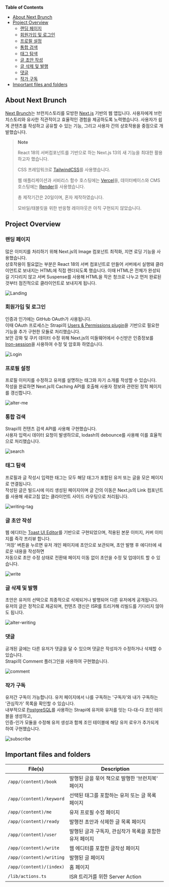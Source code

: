 **Table of Contents**

- [About Next Brunch](#about-next-brunch)
- [Project Overview](#project-overview)
  - [랜딩 페이지](#랜딩-페이지)
  - [회원가입 및 로그인](#회원가입-및-로그인)
  - [프로필 설정](#프로필-설정)
  - [통합 검색](#통합-검색)
  - [태그 탐색](#태그-탐색)
  - [글 초안 작성](#글-초안-작성)
  - [글 삭제 및 발행](#글-삭제-및-발행)
  - [댓글](#댓글)
  - [작가 구독](#작가-구독)
- [Important files and folders](#important-files-and-folders)

## About Next Brunch

[Next Brunch](https://gonext-sam.vercel.app/)는 브런치스토리를 모방한 [Next.js](https://nextjs.org/) 기반의 웹 앱입니다. 사용자에게 브런치스토리와 유사한 직관적이고 효율적인 경험을 제공하도록 노력했습니다. 사용자가 쉽게 콘텐츠를 작성하고 공유할 수 있는 기능, 그리고 사용자 간의 상호작용을 중점으로 개발했습니다.

> **Note**
>
> React 18의 서버컴포넌트를 기반으로 하는 Next.js 13의 새 기능을 최대한 활용하고자 했습니다.
>
> CSS 프레임워크로 [TailwindCSS](https://tailwindcss.com/)를 사용했습니다.
>
> 웹 애플리케이션과 서비리스 함수 호스팅에는 [Vercel](https://vercel.com/)을, 데이터베이스와 CMS 호스팅에는 [Render](https://render.com/)를 사용했습니다.
>
> 총 제작기간은 20일이며, 혼자 제작하였습니다.
>
> 모바일/태블릿을 위한 반응형 레이아웃은 아직 구현되지 않았습니다.

## Project Overview

### 랜딩 페이지

많은 이미지를 처리하기 위해 Next.js의 Image 컴포넌트 최적화, 지연 로딩 기능을 사용했습니다. <br>
상호작용이 필요없는 부분은 React 18의 서버 컴포넌트로 만들어 서버에서 실행돼 클라이언트로 보내지는 HTML에 직접 렌더되도록 했습니다. 이때 HTML은 전체가 완성되길 기다리지 않고 서버 Suspense를 사용해 HTML을 작은 청크로 나누고 먼저 완료된 것부터 점진적으로 클라이언트로 보내지게 됩니다.

![Landing](/public/readme/landing.gif)

### 회원가입 및 로그인

인증과 인가에는 GitHub OAuth가 사용됩니다. <br>
이때 OAuth 프로세스는 Strapi의 [Users & Permissions plugin](https://docs.strapi.io/dev-docs/plugins/users-permissions)을 기반으로 필요한 기능을 추가 구현한 모듈로 처리했습니다. <br>
보안 강화 및 쿠키 데이터 수정 위해 Next.js의 미들웨어에서 수신받은 인증정보를 [Iron-session](https://github.com/vvo/iron-session)을 사용하여 수정 및 암호화 하였습니다.

![Login](/public/readme/login.gif)

### 프로필 설정

프로필 이미지를 수정하고 유저를 설명하는 태그와 자기 소개를 작성할 수 있습니다. <br>
작성을 완료하면 Next.js의 Caching API를 호출해 사용자 정보와 관련된 정적 페이지를 갱신합니다.

![alter-me](/public/readme/alter-me.gif)

### 통합 검색

Strapi의 컨텐츠 검색 API를 사용해 구현했습니다. <br>
사용자 입력시 데이터 요청이 발생하므로, lodash의 debounce를 사용해 이를 효율적으로 처리했습니다.

![search](/public/readme/search.gif)

### 태그 탐색

프로필과 글 작성시 입력한 태그는 모두 해당 태그가 포함된 유저 또는 글을 모은 페이지로 연결됩니다. <br>
작성된 글은 빌드시에 미리 생성된 페이지이며 글 간의 이동은 Next.js의 Link 컴포넌트를 사용해 새로고침 없는 클라이언트 사이드 라우팅으로 처리됩니다.

![writing-tag](/public/readme/writing-tag.gif)

### 글 초안 작성

웹 에디터는 [Toast UI Editor](https://ui.toast.com/tui-editor)를 기반으로 구현되었으며, 적용된 본문 이미지, 커버 이미지를 즉각 프리뷰 합니다. <br>
'저장' 버튼을 누르면 유저 개인 페이지에 초안으로 보관되며, 초안 발행 후 에디터에 새로운 내용을 작성하면 <br>
자동으로 초안 수정 상태로 전환돼 페이지 이동 없이 초안을 수정 및 업데이트 할 수 있습니다.

![write](/public/readme/write.gif)

### 글 삭제 및 발행

초안은 유저의 선택으로 최종적으로 삭제되거나 발행되어 다른 유저에게 공개됩니다. <br>
유저의 글은 정적으로 제공되며, 컨텐츠 갱신은 ISR를 트리거해 리빌드를 기다리지 않아도 됩니다.

![alter-writing](/public/readme/alter-writing.gif)

### 댓글

공개된 글에는 다른 유저가 댓글을 달 수 있으며 댓글은 작성자가 수정하거나 삭제할 수 있습니다. <br>
Strapi의 Comment 플러그인을 사용하여 구현했습니다.

![comment](/public/readme/comment.gif)

### 작가 구독

유저간 구독이 가능합니다. 유저 페이지에서 나를 구독하는 '구독자'와 내가 구독하는 '관심작가' 목록을 확인할 수 있습니다. <br>
내부적으로 [PostgreSQL](https://www.postgresql.org/)를 사용하는 Strapi에 유저와 유저를 잇는 다-대-다 조인 테이블을 생성하고, <br>
인증-인가 모듈을 수정해 유저 생성과 함께 조인 테이블에 해당 유저 로우가 추가되게 하여 구현했습니다.

![subscribe](/public/readme/subscribe.gif)

## Important files and folders

| File(s)                  | Description                                            |
| ------------------------ | ------------------------------------------------------ |
| `/app/(content)/book`    | 발행된 글을 묶어 책으로 발행한 '브런치북' 페이지       |
| `/app/(content)/keyword` | 선택된 태그를 포함하는 유저 또는 글 목록 페이지        |
| `/app/(content)/me`      | 유저 프로필 수정 페이지                                |
| `/app/(content)/ready`   | 발행전 초안과 삭제한 글 목록 페이지                    |
| `/app/(content)/user`    | 발행된 글과 구독자, 관심작가 목록을 포함한 유저 페이지 |
| `/app/(content)/write`   | 웹 에디터를 포함한 글작성 페이지                       |
| `/app/(content)/writing` | 발행된 글 페이지                                       |
| `/app/(content)/(index)` | 홈 페이지                                              |
| `/lib/actions.ts`        | ISR 트리거를 위한 Server Action                        |
